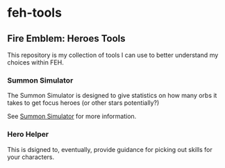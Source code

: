 # feh-tools
## Fire Emblem: Heroes Tools

This repository is my collection of tools I can use to better understand my choices within FEH.

### Summon Simulator

The Summon Simulator is designed to give statistics on how many orbs it takes to get focus heroes (or other stars potentially?)

See [Summon Simulator](https://github.com/mariomarine/feh-tools/tree/master/summon_sim) for more information.

### Hero Helper

This is dsigned to, eventually, provide guidance for picking out skills for your characters.

